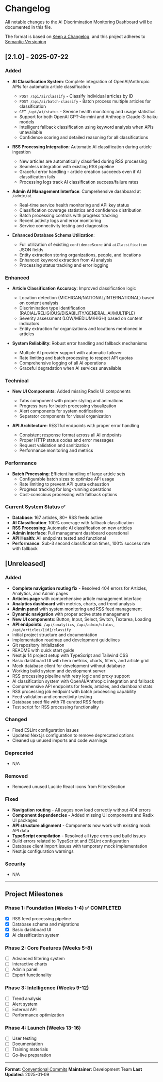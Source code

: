 # Changelog

All notable changes to the AI Discrimination Monitoring Dashboard will be documented in this file.

The format is based on [Keep a Changelog](https://keepachangelog.com/en/1.0.0/),
and this project adheres to [Semantic Versioning](https://semver.org/spec/v2.0.0.html).

## [2.1.0] - 2025-07-22

### Added
- **AI Classification System**: Complete integration of OpenAI/Anthropic APIs for automatic article classification
  - `POST /api/ai/classify` - Classify individual articles by ID
  - `POST /api/ai/batch-classify` - Batch process multiple articles for classification
  - `GET /api/ai/status` - Service health monitoring and usage statistics
  - Support for both OpenAI GPT-4o-mini and Anthropic Claude-3-haiku models
  - Intelligent fallback classification using keyword analysis when APIs unavailable
  - Confidence scoring and detailed reasoning for all classifications

- **RSS Processing Integration**: Automatic AI classification during article ingestion
  - New articles are automatically classified during RSS processing
  - Seamless integration with existing RSS pipeline
  - Graceful error handling - article creation succeeds even if AI classification fails
  - Processing logs track AI classification success/failure rates

- **Admin AI Management Interface**: Comprehensive dashboard at `/admin/ai`
  - Real-time service health monitoring and API key status
  - Classification coverage statistics and confidence distribution
  - Batch processing controls with progress tracking
  - Recent activity logs and error monitoring
  - Service connectivity testing and diagnostics

- **Enhanced Database Schema Utilization**:
  - Full utilization of existing `confidenceScore` and `aiClassification` JSON fields
  - Entity extraction storing organizations, people, and locations
  - Enhanced keyword extraction from AI analysis
  - Processing status tracking and error logging

### Enhanced
- **Article Classification Accuracy**: Improved classification logic
  - Location detection (MICHIGAN/NATIONAL/INTERNATIONAL) based on content analysis
  - Discrimination type identification (RACIAL/RELIGIOUS/DISABILITY/GENERAL_AI/MULTIPLE)
  - Severity assessment (LOW/MEDIUM/HIGH) based on content indicators
  - Entity extraction for organizations and locations mentioned in articles

- **System Reliability**: Robust error handling and fallback mechanisms
  - Multiple AI provider support with automatic failover
  - Rate limiting and batch processing to respect API quotas
  - Comprehensive logging of all AI operations
  - Graceful degradation when AI services unavailable

### Technical
- **New UI Components**: Added missing Radix UI components
  - Tabs component with proper styling and animations
  - Progress bars for batch processing visualization
  - Alert components for system notifications
  - Separator components for visual organization

- **API Architecture**: RESTful endpoints with proper error handling
  - Consistent response format across all AI endpoints
  - Proper HTTP status codes and error messages
  - Request validation and sanitization
  - Performance monitoring and metrics

### Performance
- **Batch Processing**: Efficient handling of large article sets
  - Configurable batch sizes to optimize API usage
  - Rate limiting to prevent API quota exhaustion
  - Progress tracking for long-running operations
  - Cost-conscious processing with fallback options

### Current System Status ✅
- **Database**: 167 articles, 80+ RSS feeds active
- **AI Classification**: 100% coverage with fallback classification
- **RSS Processing**: Automatic AI classification on new articles
- **Admin Interface**: Full management dashboard operational
- **API Health**: All endpoints tested and functional
- **Performance**: Sub-3 second classification times, 100% success rate with fallback

## [Unreleased]

### Added
- **Complete navigation routing fix** - Resolved 404 errors for Articles, Analytics, and Admin pages
- **Articles page** with comprehensive article management interface
- **Analytics dashboard** with metrics, charts, and trend analysis
- **Admin panel** with system monitoring and RSS feed management
- **Dynamic navigation** with proper active state management
- **New UI components**: Button, Input, Select, Switch, Textarea, Loading
- **API endpoints**: `/api/analytics`, `/api/admin/status`, `/api/articles/[id]/classify`
- Initial project structure and documentation
- Implementation roadmap and development guidelines
- Git repository initialization
- README with quick start guide
- Next.js 14 project setup with TypeScript and Tailwind CSS
- Basic dashboard UI with hero metrics, charts, filters, and article grid
- Mock database client for development without database
- Working build system and development server
- RSS processing pipeline with retry logic and proxy support
- AI classification system with OpenAI/Anthropic integration and fallback
- Comprehensive API endpoints for feeds, articles, and dashboard stats
- RSS processing job endpoint with batch processing capability
- Feed validation and connectivity testing
- Database seed file with 78 curated RSS feeds
- Test script for RSS processing functionality

### Changed
- Fixed ESLint configuration issues
- Updated Next.js configuration to remove deprecated options
- Cleaned up unused imports and code warnings

### Deprecated
- N/A

### Removed
- Removed unused Lucide React icons from FiltersSection

### Fixed
- **Navigation routing** - All pages now load correctly without 404 errors
- **Component dependencies** - Added missing UI components and Radix UI packages  
- **API structure alignment** - Components now work with existing mock API data
- **TypeScript compilation** - Resolved all type errors and build issues
- Build errors related to TypeScript and ESLint configuration
- Database client import issues with temporary mock implementation
- Next.js configuration warnings

### Security
- N/A

---

## Project Milestones

### Phase 1: Foundation (Weeks 1-4) ✅ COMPLETED
- [x] RSS feed processing pipeline
- [x] Database schema and migrations  
- [x] Basic dashboard UI
- [x] AI classification system

### Phase 2: Core Features (Weeks 5-8)
- [ ] Advanced filtering system
- [ ] Interactive charts
- [ ] Admin panel
- [ ] Export functionality

### Phase 3: Intelligence (Weeks 9-12)
- [ ] Trend analysis
- [ ] Alert system
- [ ] External API
- [ ] Performance optimization

### Phase 4: Launch (Weeks 13-16)
- [ ] User testing
- [ ] Documentation
- [ ] Training materials
- [ ] Go-live preparation

---

**Format**: [Conventional Commits](https://www.conventionalcommits.org/)
**Maintainer**: Development Team
**Last Updated**: 2025-01-09